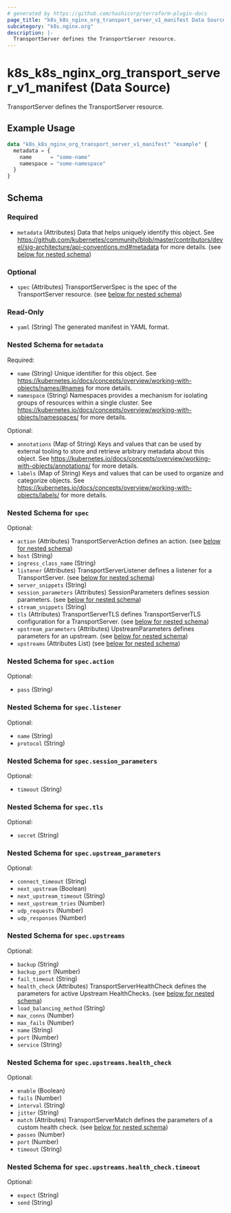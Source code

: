 ```yaml
---
# generated by https://github.com/hashicorp/terraform-plugin-docs
page_title: "k8s_k8s_nginx_org_transport_server_v1_manifest Data Source - terraform-provider-k8s"
subcategory: "k8s.nginx.org"
description: |-
  TransportServer defines the TransportServer resource.
---
```


# k8s_k8s_nginx_org_transport_server_v1_manifest (Data Source)

TransportServer defines the TransportServer resource.

## Example Usage

```terraform
data "k8s_k8s_nginx_org_transport_server_v1_manifest" "example" {
  metadata = {
    name      = "some-name"
    namespace = "some-namespace"
  }
}
```

<!-- schema generated by tfplugindocs -->
## Schema

### Required

- `metadata` (Attributes) Data that helps uniquely identify this object. See https://github.com/kubernetes/community/blob/master/contributors/devel/sig-architecture/api-conventions.md#metadata for more details. (see [below for nested schema](#nestedatt--metadata))

### Optional

- `spec` (Attributes) TransportServerSpec is the spec of the TransportServer resource. (see [below for nested schema](#nestedatt--spec))

### Read-Only

- `yaml` (String) The generated manifest in YAML format.

<a id="nestedatt--metadata"></a>
### Nested Schema for `metadata`

Required:

- `name` (String) Unique identifier for this object. See https://kubernetes.io/docs/concepts/overview/working-with-objects/names/#names for more details.
- `namespace` (String) Namespaces provides a mechanism for isolating groups of resources within a single cluster. See https://kubernetes.io/docs/concepts/overview/working-with-objects/namespaces/ for more details.

Optional:

- `annotations` (Map of String) Keys and values that can be used by external tooling to store and retrieve arbitrary metadata about this object. See https://kubernetes.io/docs/concepts/overview/working-with-objects/annotations/ for more details.
- `labels` (Map of String) Keys and values that can be used to organize and categorize objects. See https://kubernetes.io/docs/concepts/overview/working-with-objects/labels/ for more details.


<a id="nestedatt--spec"></a>
### Nested Schema for `spec`

Optional:

- `action` (Attributes) TransportServerAction defines an action. (see [below for nested schema](#nestedatt--spec--action))
- `host` (String)
- `ingress_class_name` (String)
- `listener` (Attributes) TransportServerListener defines a listener for a TransportServer. (see [below for nested schema](#nestedatt--spec--listener))
- `server_snippets` (String)
- `session_parameters` (Attributes) SessionParameters defines session parameters. (see [below for nested schema](#nestedatt--spec--session_parameters))
- `stream_snippets` (String)
- `tls` (Attributes) TransportServerTLS defines TransportServerTLS configuration for a TransportServer. (see [below for nested schema](#nestedatt--spec--tls))
- `upstream_parameters` (Attributes) UpstreamParameters defines parameters for an upstream. (see [below for nested schema](#nestedatt--spec--upstream_parameters))
- `upstreams` (Attributes List) (see [below for nested schema](#nestedatt--spec--upstreams))

<a id="nestedatt--spec--action"></a>
### Nested Schema for `spec.action`

Optional:

- `pass` (String)


<a id="nestedatt--spec--listener"></a>
### Nested Schema for `spec.listener`

Optional:

- `name` (String)
- `protocol` (String)


<a id="nestedatt--spec--session_parameters"></a>
### Nested Schema for `spec.session_parameters`

Optional:

- `timeout` (String)


<a id="nestedatt--spec--tls"></a>
### Nested Schema for `spec.tls`

Optional:

- `secret` (String)


<a id="nestedatt--spec--upstream_parameters"></a>
### Nested Schema for `spec.upstream_parameters`

Optional:

- `connect_timeout` (String)
- `next_upstream` (Boolean)
- `next_upstream_timeout` (String)
- `next_upstream_tries` (Number)
- `udp_requests` (Number)
- `udp_responses` (Number)


<a id="nestedatt--spec--upstreams"></a>
### Nested Schema for `spec.upstreams`

Optional:

- `backup` (String)
- `backup_port` (Number)
- `fail_timeout` (String)
- `health_check` (Attributes) TransportServerHealthCheck defines the parameters for active Upstream HealthChecks. (see [below for nested schema](#nestedatt--spec--upstreams--health_check))
- `load_balancing_method` (String)
- `max_conns` (Number)
- `max_fails` (Number)
- `name` (String)
- `port` (Number)
- `service` (String)

<a id="nestedatt--spec--upstreams--health_check"></a>
### Nested Schema for `spec.upstreams.health_check`

Optional:

- `enable` (Boolean)
- `fails` (Number)
- `interval` (String)
- `jitter` (String)
- `match` (Attributes) TransportServerMatch defines the parameters of a custom health check. (see [below for nested schema](#nestedatt--spec--upstreams--health_check--match))
- `passes` (Number)
- `port` (Number)
- `timeout` (String)

<a id="nestedatt--spec--upstreams--health_check--match"></a>
### Nested Schema for `spec.upstreams.health_check.timeout`

Optional:

- `expect` (String)
- `send` (String)
